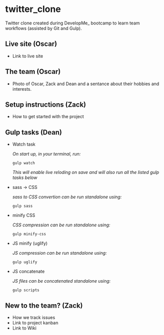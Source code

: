 # twitter_clone

Twitter clone created during DevelopMe\_ bootcamp to learn team workflows (assisted by Git and Gulp).

## Live site (Oscar)

- Link to live site

## The team (Oscar)

- Photo of Oscar, Zack and Dean and a sentance about their hobbies and interests.

## Setup instructions (Zack)

- How to get started with the project

## Gulp tasks (Dean)

- Watch task

    *On start up, in your terminal, run:*
    ```
    gulp watch
    ```
    *This will enable live reloding on save and will also run all the listed gulp tasks below* 

- sass -> CSS

    *sass to CSS convertion can be run standalone using:*
    ```
    gulp sass
    ```
- minify CSS

    *CSS compression can be run standalone using:*
    ```
    gulp minify-css
    ```
- JS minify (uglify)

    *JS compression can be run standalone using:*
    ```
    gulp uglify
    ```

- JS concatenate

  *JS files can be concatenated standalone using:*
    ```
    gulp scripts
    ```


## New to the team? (Zack)

- How we track issues
- Link to project kanban
- Link to Wiki
